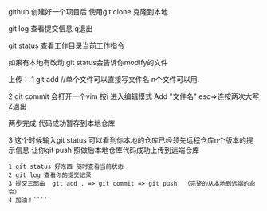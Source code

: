 github 创建好一个项目后 使用git clone 克隆到本地

git log 查看提交信息 q退出

git status 查看工作目录当前工作指令

如果有本地有改动 git status会告诉你modify的文件

上传：
1 git add <file>   //单个文件可以直接写文件名 n个文件可以用.

2 git commit 会打开一个vim 按i 进入编辑模式 Add "文件名" esc=>连按两次大写Z退出

两步完成 代码成功暂存到本地仓库

3 这个时候输入git status 可以看到你本地的仓库已经领先远程仓库n个版本的提示信息 让你git push 照做后本地仓库代码成功上传到远端仓库

```总结：
1 git status 好东西 随时查看当前状态
2 git log 查看你的提交记录
3 提交三部曲  git add . => git commit => git push  （完整的从本地到远端的命令）
4 加油！`````
